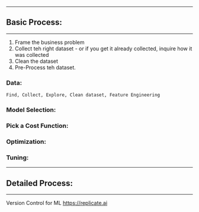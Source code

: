 --------------------
## Basic Process: 
--------------------

1. Frame the business problem
2. Collect teh right dataset - or if you get it already collected, inquire how it was collected
3. Clean the dataset 
4. Pre-Process teh dataset. 

### Data: 
    Find, Collect, Explore, Clean dataset, Feature Engineering

### Model Selection: 


### Pick a Cost Function: 


### Optimization: 


### Tuning: 


----------------------------------------------------------
## Detailed Process: 
------------------------------------------------------------



Version Control for ML https://replicate.ai 

